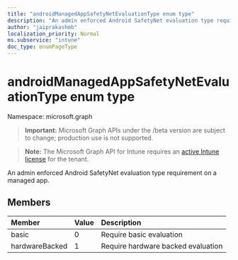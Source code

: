 ```yaml
---
title: "androidManagedAppSafetyNetEvaluationType enum type"
description: "An admin enforced Android SafetyNet evaluation type requirement on a managed app."
author: "jaiprakashmb"
localization_priority: Normal
ms.subservice: "intune"
doc_type: enumPageType
---
```


# androidManagedAppSafetyNetEvaluationType enum type

Namespace: microsoft.graph
> **Important:** Microsoft Graph APIs under the /beta version are subject to change; production use is not supported.

> **Note:** The Microsoft Graph API for Intune requires an [active Intune license](https://go.microsoft.com/fwlink/?linkid=839381) for the tenant.


An admin enforced Android SafetyNet evaluation type requirement on a managed app.

## Members
|Member|Value|Description|
|:---|:---|:---|
|basic|0|Require basic evaluation|
|hardwareBacked|1|Require hardware backed evaluation|
